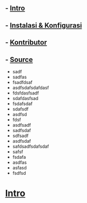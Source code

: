 ## - [Intro](#intro)
## - [Instalasi & Konfigurasi](#instalasi-konfigurasi)
## - [Kontributor](#Kontributor)
## - [Source](#source)

- sadf
- sadfas
- fsadfdsaf
- asdfsdafsdafdasf
- fdsfdasfsadf
- sdafdasfsad
- fsdafsdaf
- sdafsdf
- asdfsd
- fdsf
- asdfsadf
- sadfsdaf
- sdfsadf
- asdfsdaf
- safdsadfsdafsdaf
- safsf
- fsdafa
- asdfas
- asfasd
- fsdfsd

# [Intro](#intro)

